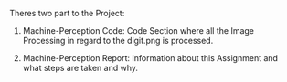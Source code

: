 Theres two part to the Project:

1. Machine-Perception Code: Code Section where all the Image Processing in regard to the digit.png is processed.

2. Machine-Perception Report: Information about this Assignment and what steps are taken and why.
